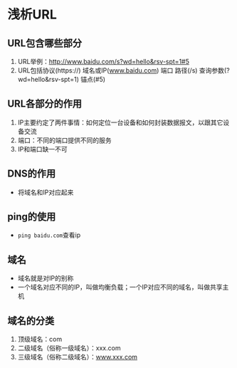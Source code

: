 # 浅析URL
## URL包含哪些部分
1. URL举例：http://www.baidu.com/s?wd=hello&rsv-spt=1#5
2. URL包括协议(https://) 域名或IP(www.baidu.com) 端口 路径(/s) 查询参数(?wd=hello&rsv-spt=1) 锚点(#5)

## URL各部分的作用
1. IP主要约定了两件事情：如何定位一台设备和如何封装数据报文，以跟其它设备交流
2. 端口：不同的端口提供不同的服务
3. IP和端口缺一不可

## DNS的作用
* 将域名和IP对应起来

## ping的使用
* `ping baidu.com`查看ip

## 域名
* 域名就是对IP的别称
* 一个域名对应不同的IP，叫做均衡负载；一个IP对应不同的域名，叫做共享主机

## 域名的分类
1. 顶级域名：com
2. 二级域名（俗称一级域名）：xxx.com
3. 三级域名（俗称二级域名）：www.xxx.com